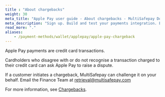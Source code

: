 ```yaml
---
title : "About chargebacks"
weight: 30
meta_title: "Apple Pay user guide - About chargebacks - MultiSafepay Docs"
meta_description: "Sign up. Build and test your payments integration. Explore our products and services. Use our API Reference, SDKs, and wrappers. Get support."
read_more: "."
aliases:
    - /payment-methods/wallet/applepay/apple-pay-chargeback
---
```


Apple Pay payments are credit card transactions. 

Cardholders who disagree with or do not recognise a transaction charged to their credit card can ask Apple Pay to raise a dispute. 

If a customer initiates a chargeback, MultiSafepay can challenge it on your behalf. Email the Finance Team at <retrieval@multisafepay.com> 

For more information, see [Chargebacks](/faq/chargebacks).